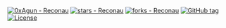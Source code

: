 [![0xAgun - Reconau](https://img.shields.io/static/v1?label=0xAgun&message=Reconau&color=blue&logo=github)](https://github.com/0xAgun/Reconau)
[![stars - Reconau](https://img.shields.io/github/stars/0xAgun/Reconau?style=social)](https://github.com/0xAgun/Reconau)
[![forks - Reconau](https://img.shields.io/github/forks/0xAgun/Reconau?style=social)](https://github.com/0xAgun/Reconau)
[![GitHub tag](https://img.shields.io/github/tag/0xAgun/Reconau?include_prereleases=&sort=semver)](https://github.com/0xAgun/Reconau/releases/)
[![License](https://img.shields.io/badge/License-0xAgun-blue)](#license)
<div align="center">

